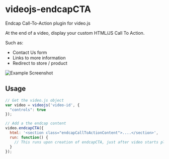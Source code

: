 # videojs-endcapCTA
Endcap Call-To-Action plugin for video.js

At the end of a video, display your custom HTML/JS Call To Action.

Such as:
*  Contact Us form
*  Links to more information
*  Redirect to store / product

![Example Screenshot](https://raw.githubusercontent.com/wulfsolter/videojs-endcapCTA/master/example1.png)

## Usage

```javascript
// Get the video.js object
var video = videojs('video-id', {
  "controls": true
});

// Add a the endcap content
video.endcapCTA({
  html: '<section class="endcapCallToActionContent">....</section>',
  run: function() {
    // This runs upon creation of endcapCTA, just after video starts playing
  }
});
```
